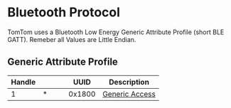 # Bluetooth Protocol #

TomTom uses a Bluetooth Low Energy Generic Attribute Profile (short BLE GATT).
Remeber all Values are Little Endian.

## Generic Attribute Profile ##

 Handle |   |   |   | UUID | Description
 -------|---|---|---|------|------------
 1      | * |   |   | 0x1800 | [Generic Access](http://www.bluetooth.com/specifications/gatt/viewer?attributeXmlFile=org.bluetooth.service.generic_access.xml)
